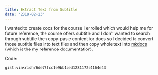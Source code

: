 ```yaml
---
title: Extract Text from Subtitle
date: '2019-02-23'
---
```


I wanted to create docs for the course I enrolled which would help me for future reference, the course offers subtitle and I don't wanted to search through subtitle then copy-paste content for docs so I decided to convert those subtitle files into text files and then copy whole text into [mkdocs](https://www.mkdocs.org/) (which is the my reference documentation).

Code:

`gist:vinkrish/6de77fcc1e9bb1ded1281172e4164e43`